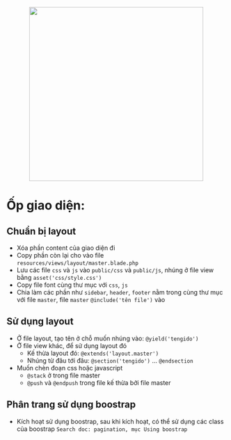 <p align="center"><a href="https://laravel.com" target="_blank"><img src="https://raw.githubusercontent.com/laravel/art/master/logo-lockup/5%20SVG/2%20CMYK/1%20Full%20Color/laravel-logolockup-cmyk-red.svg" width="400"></a></p>


# Ốp giao diện:

## Chuẩn bị layout
- Xóa phần content của giao diện đi
- Copy phần còn lại cho vào file `resources/views/layout/master.blade.php`
- Lưu các file `css` và `js` vào `public/css` và `public/js`, nhúng ở file view bằng `asset('css/style.css')`
- Copy file font cùng thư mục với `css`, `js`
- Chia làm các phần như `sidebar`, `header`, `footer` nằm trong cùng thư mục với file `master`, file `master` `@include('tên file')` vào

## Sử dụng layout
- Ở file layout, tạo tên ở chỗ muốn nhúng vào: `@yield('tengido')`
- Ở file view khác, để sử dụng layout đó
	- Kế thừa layout đó: `@extends('layout.master')`
	- Nhúng từ đâu tới đâu: `@section('tengido')`  ...  `@endsection`
- Muốn chèn đoạn css hoặc javascript
    - `@stack` ở trong file master
    - `@push` và `@endpush` trong file kế thừa bởi file master

## Phân trang sử dụng boostrap
- Kích hoạt sử dụng boostrap, sau khi kích hoạt, có thể sử dụng các class của boostrap
`Search doc: pagination, mục Using boostrap`
